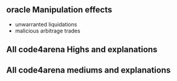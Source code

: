 ## oracle Manipulation effects

- unwarranted liquidations
- malicious arbitrage trades

## All code4arena Highs and explanations

## All code4arena mediums and explanations
